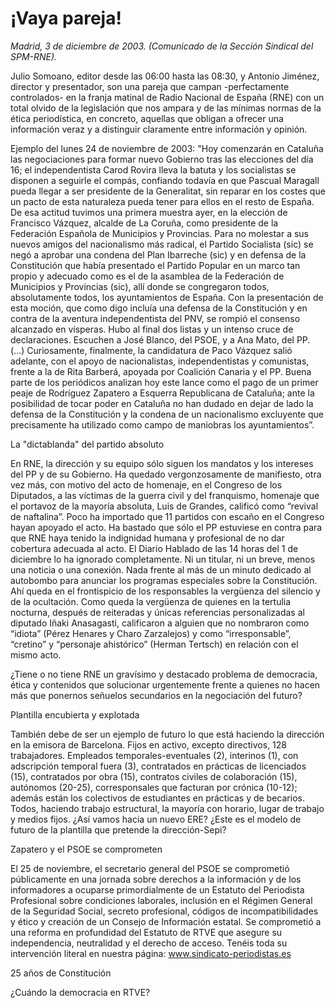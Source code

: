 # ¡Vaya pareja!

*Madrid, 3 de diciembre de 2003. (Comunicado de la Sección Sindical del SPM-RNE).*

Julio Somoano, editor desde las 06:00 hasta las 08:30, y Antonio Jiménez, director y presentador, son una pareja que campan -perfectamente controlados- en la franja matinal de Radio Nacional de España (RNE) con un total olvido de la legislación que nos ampara y de las mínimas normas de la ética periodística, en concreto, aquellas que obligan a ofrecer una información veraz y a distinguir claramente entre información y opinión.

Ejemplo del lunes 24 de noviembre de 2003: "Hoy comenzarán en Cataluña las negociaciones para formar nuevo Gobierno tras las elecciones del día 16; el independentista Carod Rovira lleva la batuta y los socialistas se disponen a seguirle el compás, confiando todavía en que Pascual Maragall pueda llegar a ser presidente de la Generalitat, sin reparar en los costes que un pacto de esta naturaleza pueda tener para ellos en el resto de España. De esa actitud tuvimos una primera muestra ayer, en la elección de Francisco Vázquez, alcalde de La Coruña, como presidente de la Federación Española de Municipios y Provincias. Para no molestar a sus nuevos amigos del nacionalismo más radical, el Partido Socialista (sic) se negó a aprobar una condena del Plan Ibarreche (sic) y en defensa de la Constitución que había presentado el Partido Popular en un marco tan propio y adecuado como es el de la asamblea de la Federación de Municipios y Provincias (sic), allí donde se congregaron todos, absolutamente todos, los ayuntamientos de España. Con la presentación de esta moción, que como digo incluía una defensa de la Constitución y en contra de la aventura independentista del PNV, se rompió el consenso alcanzado en vísperas. Hubo al final dos listas y un intenso cruce de declaraciones. Escuchen a José Blanco, del PSOE, y a Ana Mato, del PP. (...) Curiosamente, finalmente, la candidatura de Paco Vázquez salió adelante, con el apoyo de nacionalistas, independentistas y comunistas, frente a la de Rita Barberá, apoyada por Coalición Canaria y el PP. Buena parte de los periódicos analizan hoy este lance como el pago de un primer peaje de Rodríguez Zapatero a Esquerra Republicana de Cataluña; ante la posibilidad de tocar poder en Cataluña no han dudado en dejar de lado la defensa de la Constitución y la condena de un nacionalismo excluyente que precisamente ha utilizado como campo de maniobras los ayuntamientos”.

La "dictablanda" del partido absoluto

En RNE, la dirección y su equipo sólo siguen los mandatos y los intereses del PP y de su Gobierno. Ha quedado vergonzosamente de manifiesto, otra vez más, con motivo del acto de homenaje, en el Congreso de los Diputados, a las víctimas de la guerra civil y del franquismo, homenaje que el portavoz de la mayoría absoluta, Luis de Grandes, calificó como “revival de naftalina”. Poco ha importado que 11 partidos con escaño en el Congreso hayan apoyado el acto. Ha bastado que sólo el PP estuviese en contra para que RNE haya tenido la indignidad humana y profesional de no dar cobertura adecuada al acto. El Diario Hablado de las 14 horas del 1 de diciembre lo ha ignorado completamente. Ni un titular, ni un breve, menos una noticia o una conexión. Nada frente al más de un minuto dedicado al autobombo para anunciar los programas especiales sobre la Constitución. Ahí queda en el frontispicio de los responsables la vergüenza del silencio y de la ocultación. Como queda la vergüenza de quienes en la tertulia nocturna, después de reiteradas y únicas referencias personalizadas al diputado Iñaki Anasagasti, calificaron a alguien que no nombraron como “idiota” (Pérez Henares y Charo Zarzalejos) y como “irresponsable”, “cretino” y “personaje ahistórico” (Herman Tertsch) en relación con el mismo acto.

¿Tiene o no tiene RNE un gravísimo y destacado problema de democracia, ética y contenidos que solucionar urgentemente frente a quienes no hacen más que ponernos señuelos secundarios en la negociación del futuro?

Plantilla encubierta y explotada

También debe de ser un ejemplo de futuro lo que está haciendo la dirección en la emisora de Barcelona. Fijos en activo, excepto directivos, 128 trabajadores. Empleados temporales-eventuales (2), interinos (1), con adscripción temporal fuera (3), contratados en prácticas de licenciados (15), contratados por obra (15), contratos civiles de colaboración (15), autónomos (20-25), corresponsales que facturan por crónica (10-12); además están los colectivos de estudiantes en prácticas y de becarios. Todos, haciendo trabajo estructural, la mayoría con horario, lugar de trabajo y medios fijos. ¿Así vamos hacia un nuevo ERE? ¿Este es el modelo de futuro de la plantilla que pretende la dirección-Sepi?

Zapatero y el PSOE se comprometen

El 25 de noviembre, el secretario general del PSOE se comprometió públicamente en una jornada sobre derechos a la información y de los informadores a ocuparse primordialmente de un Estatuto del Periodista Profesional sobre condiciones laborales, inclusión en el Régimen General de la Seguridad Social, secreto profesional, códigos de incompatibilidades y ético y creación de un Consejo de Información estatal. Se comprometió a una reforma en profundidad del Estatuto de RTVE que asegure su independencia, neutralidad y el derecho de acceso. Tenéis toda su intervención literal en nuestra página: www.sindicato-periodistas.es

25 años de Constitución

¿Cuándo la democracia en RTVE?
